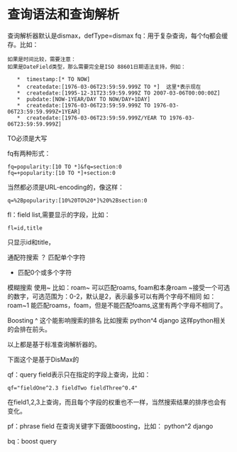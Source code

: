查询语法和查询解析
================
查询解析器默认是dismax，defType=dismax
fq：用于复杂查询，每个fq都会缓存。比如：  
    
    如果是时间比较，需要注意：  
    如果是DateField类型，那么需要完全是ISO 88601日期语法支持，例如：  

       *  timestamp:[* TO NOW]
       *  createdate:[1976-03-06T23:59:59.999Z TO *]  这里*表示现在
       *  createdate:[1995-12-31T23:59:59.999Z TO 2007-03-06T00:00:00Z]
       *  pubdate:[NOW-1YEAR/DAY TO NOW/DAY+1DAY]
       *  createdate:[1976-03-06T23:59:59.999Z TO 1976-03-06T23:59:59.999Z+1YEAR]
       *  createdate:[1976-03-06T23:59:59.999Z/YEAR TO 1976-03-06T23:59:59.999Z]
TO必须是大写

fq有两种形式：  

    fq=popularity:[10 TO *]&fq=section:0
    fq=+popularity:[10 TO *]+section:0
当然都必须是URL-encoding的，像这样：  

    q=%2Bpopularity:[10%20TO%20*]%20%2Bsection:0

fl：field list,需要显示的字段，比如：
    
    fl=id,title
只显示id和title，

通配符搜索
？ 匹配单个字符
* 匹配0个或多个字符

模糊搜索
使用~
比如：roam~ 可以匹配roams, foam和本身roam
~接受一个可选的数字，可选范围为：0-2，默认是2，表示最多可以有两个字母不相同
如：roam~1 能匹配roams，foam，但是不能匹配foams,这里有两个字母不相同了。  

Boosting ^
这个能影响搜索的排名
比如搜索 python^4 django
这样python相关的会排在前头。

以上都是基于标准查询解析器的。

下面这个是基于DisMax的

qf：query field表示只在指定的字段上查询，比如：  

    qf="fieldOne^2.3 fieldTwo fieldThree^0.4"
在field1,2,3上查询，而且每个字段的权重也不一样，当然搜索结果的排序也会有变化。

pf：phrase field
在查询关键字下面做boosting，比如： python^2 django

bq：boost query

